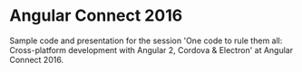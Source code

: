 # Angular Connect 2016
Sample code and presentation for the session 'One code to rule them all: Cross-platform development with Angular 2, Cordova &amp; Electron' at Angular Connect 2016.
